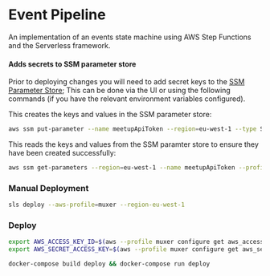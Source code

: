# Event Pipeline
An implementation of an events state machine using AWS Step Functions and the Serverless framework.

#### Adds secrets to SSM parameter store

Prior to deploying changes you will need to add secret keys to the
[SSM Parameter Store](https://console.aws.amazon.com/systems-manager/parameters/?region=us-east-1);
This can be done via the UI or using the following commands (if you have the
relevant environment variables configured).

This creates the keys and values in the SSM parameter store:

```sh
aws ssm put-parameter --name meetupApiToken --region=eu-west-1 --type String --value ${MEETUP_API_TOKEN} --profile=muxer
```

This reads the keys and values from the SSM paramter store to ensure they have
been created successfully:

```sh
aws ssm get-parameters --region=eu-west-1 --name meetupApiToken --profile=muxer
```

### Manual Deployment

```sh
sls deploy --aws-profile=muxer --region-eu-west-1
```

### Deploy

```sh
export AWS_ACCESS_KEY_ID=$(aws --profile muxer configure get aws_access_key_id)
export AWS_SECRET_ACCESS_KEY=$(aws --profile muxer configure get aws_secret_access_key)

docker-compose build deploy && docker-compose run deploy
```
